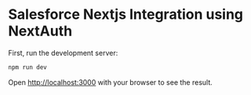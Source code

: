 # Salesforce Nextjs Integration using NextAuth

First, run the development server:

```bash
npm run dev
```

Open [http://localhost:3000](http://localhost:3000) with your browser to see the result.
